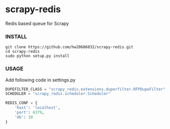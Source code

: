 # scrapy-redis
Redis based queue for Scrapy 

### INSTALL
```shell
git clone https://github.com/hw20686832/scrapy-redis.git
cd scrapy-redis
sudo python setup.py install
```

### USAGE
  Add following code in settings.py
  ```python
  DUPEFILTER_CLASS = "scrapy_redis.extensions.duperfilter.RFPDupeFilter"
  SCHEDULER = "scrapy_redis.scheduler.Scheduler"

  REDIS_CONF = {
      'host': 'localhost',
      'port': 6379,
      'db': 10
  }
  ```
